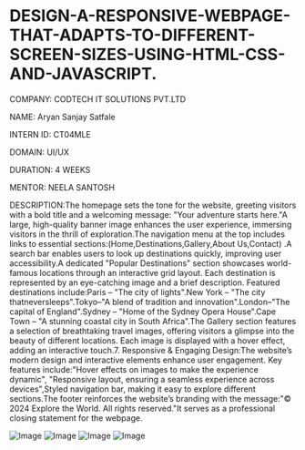 # DESIGN-A-RESPONSIVE-WEBPAGE-THAT-ADAPTS-TO-DIFFERENT-SCREEN-SIZES-USING-HTML-CSS-AND-JAVASCRIPT.
COMPANY: CODTECH IT SOLUTIONS PVT.LTD

NAME: Aryan Sanjay Satfale

INTERN ID: CT04MLE

DOMAIN: UI/UX

DURATION: 4 WEEKS

MENTOR: NEELA SANTOSH

DESCRIPTION:The homepage sets the tone for the website, greeting visitors with a bold title and a welcoming message:
"Your adventure starts here."A large, high-quality banner image enhances the user experience, immersing visitors in the thrill of exploration.The navigation menu at the top includes links to essential sections:(Home,Destinations,Gallery,About Us,Contact) .A search bar enables users to look up destinations quickly, improving user accessibility.A dedicated "Popular Destinations" section showcases world-famous locations through an interactive grid layout. Each destination is represented by an eye-catching image and a brief description. Featured destinations include:Paris – "The city of lights".New York – "The city thatneversleeps".Tokyo–"A blend of tradition and innovation".London–"The capital of England".Sydney – "Home of the Sydney Opera House".Cape Town – "A stunning coastal city in South Africa".The Gallery section features a selection of breathtaking travel images, offering visitors a glimpse into the beauty of different locations. Each image is displayed with a hover effect, adding an interactive touch.7. Responsive & Engaging Design:The website’s modern design and interactive elements enhance user engagement. Key features include:"Hover effects on images to make the experience dynamic",
"Responsive layout, ensuring a seamless experience across devices",Styled navigation bar, making it easy to explore different sections.The footer reinforces the website’s branding with the message:"© 2024 Explore the World. All rights reserved."It serves as a professional closing statement for the webpage.

![Image](https://github.com/user-attachments/assets/b0f5da19-439d-413d-a897-76ec21193add)
![Image](https://github.com/user-attachments/assets/5374be70-6a82-4175-b159-08ff83f25038)
![Image](https://github.com/user-attachments/assets/445dba4d-af22-41e0-9e22-5b115a11b473)
![Image](https://github.com/user-attachments/assets/392c0a83-5f06-4400-836e-10c1f28db3de)
